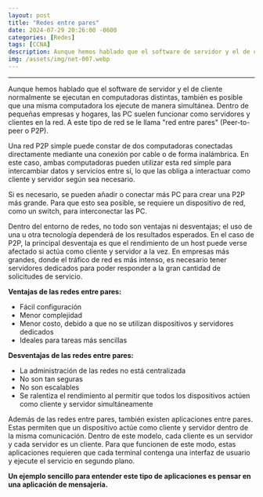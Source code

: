 ```yaml
---
layout: post
title: "Redes entre pares"
date: 2024-07-29 20:26:00 -0600
categories: [Redes]
tags: [CCNA]
description: Aunque hemos hablado que el software de servidor y el de cliente normalmente se ejecutan en computadoras distintas, también es posible que una misma computadora los ejecute de manera simultánea.....
img: /assets/img/net-007.webp
---
```


--- 

Aunque hemos hablado que el software de servidor y el de cliente normalmente se ejecutan en computadoras distintas, también es posible que una misma computadora los ejecute de manera simultánea. Dentro de pequeñas empresas y hogares, las PC suelen funcionar como servidores y clientes en la red. A este tipo de red se le llama "red entre pares" (Peer-to-peer o P2P).

Una red P2P simple puede constar de dos computadoras conectadas directamente mediante una conexión por cable o de forma inalámbrica. En este caso, ambas computadoras pueden utilizar esta red simple para intercambiar datos y servicios entre sí, lo que las obliga a interactuar como cliente y servidor según sea necesario.

Si es necesario, se pueden añadir o conectar más PC para crear una P2P más grande. Para que esto sea posible, se requiere un dispositivo de red, como un switch, para interconectar las PC.

Dentro del entorno de redes, no todo son ventajas ni desventajas; el uso de una u otra tecnología dependerá de los resultados esperados. En el caso de P2P, la principal desventaja es que el rendimiento de un host puede verse afectado si actúa como cliente y servidor a la vez. En empresas más grandes, donde el tráfico de red es más intenso, es necesario tener servidores dedicados para poder responder a la gran cantidad de solicitudes de servicio.

**Ventajas de las redes entre pares:**

- Fácil configuración
- Menor complejidad
- Menor costo, debido a que no se utilizan dispositivos y servidores dedicados
- Ideales para tareas más sencillas

**Desventajas de las redes entre pares:**

- La administración de las redes no está centralizada
- No son tan seguras
- No son escalables
- Se ralentiza el rendimiento al permitir que todos los dispositivos actúen como cliente y servidor simultáneamente

Además de las redes entre pares, también existen aplicaciones entre pares. Estas permiten que un dispositivo actúe como cliente y servidor dentro de la misma comunicación. Dentro de este modelo, cada cliente es un servidor y cada servidor es un cliente. Para que funcionen de este modo, estas aplicaciones requieren que cada terminal contenga una interfaz de usuario y ejecute el servicio en segundo plano.

**Un ejemplo sencillo para entender este tipo de aplicaciones es pensar en una aplicación de mensajería.**
